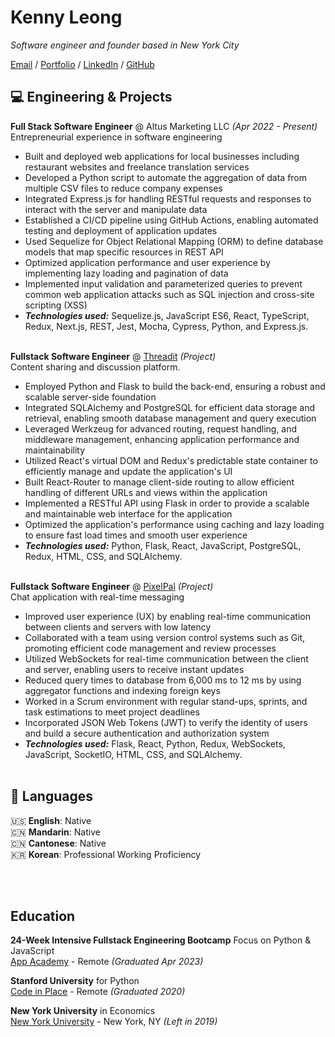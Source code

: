# Kenny Leong

_Software engineer and founder based in New York City_ <br>

[Email](mailto:kennyleong2@gmail.com) / [Portfolio](https://kenny-leong.github.io/) / [LinkedIn](https://www.linkedin.com/in/kenny-leong97/) / [GitHub](https://github.com/kenny-leong/)

## 💻 Engineering & Projects

**Full Stack Software Engineer** @ Altus Marketing LLC _(Apr 2022 - Present)_ <br>
Entrepreneurial experience in software engineering
  - Built and deployed web applications for local businesses including restaurant websites and freelance translation services
  - Developed a Python script to automate the aggregation of data from multiple CSV files to reduce company expenses
  - Integrated Express.js for handling RESTful requests and responses to interact with the server and manipulate data
  - Established a CI/CD pipeline using GitHub Actions, enabling automated testing and deployment of application updates
  - Used Sequelize for Object Relational Mapping (ORM) to define database models that map specific resources in REST API
  - Optimized application performance and user experience by implementing lazy loading and pagination of data
  - Implemented input validation and parameterized queries to prevent common web application attacks such as SQL injection and cross-site scripting (XSS)
  - **_Technologies used:_** Sequelize.js, JavaScript ES6, React, TypeScript, Redux, Next.js, REST, Jest, Mocha, Cypress, Python, and Express.js.
  <br><br>

**Fullstack Software Engineer** @ [Threadit](https://threadit.onrender.com/) _(Project)_ <br>
Content sharing and discussion platform.
  - Employed Python and Flask to build the back-end, ensuring a robust and scalable server-side foundation
  - Integrated SQLAlchemy and PostgreSQL for efficient data storage and retrieval, enabling smooth database
management and query execution
  - Leveraged Werkzeug for advanced routing, request handling, and middleware management, enhancing application
performance and maintainability
  - Utilized React's virtual DOM and Redux's predictable state container to efficiently manage and update the application's UI
  - Built React-Router to manage client-side routing to allow efficient handling of different URLs and views within the application
  - Implemented a RESTful API using Flask in order to provide a scalable and maintainable web interface for the application
  - Optimized the application's performance using caching and lazy loading to ensure fast load times and smooth user experience
  - **_Technologies used:_** Python, Flask, React, JavaScript, PostgreSQL, Redux, HTML, CSS, and SQLAlchemy.
<br><br>


**Fullstack Software Engineer** @ [PixelPal](http://pixelpal.onrender.com/) _(Project)_ <br>
Chat application with real-time messaging
  - Improved user experience (UX) by enabling real-time communication between clients and servers with low latency
  - Collaborated with a team using version control systems such as Git, promoting efficient code management and review
processes
  - Utilized WebSockets for real-time communication between the client and server, enabling users to receive instant updates
  - Reduced query times to database from 6,000 ms to 12 ms by using aggregator functions and indexing foreign keys
  - Worked in a Scrum environment with regular stand-ups, sprints, and task estimations to meet project deadlines
  - Incorporated JSON Web Tokens (JWT) to verify the identity of users and build a secure authentication and authorization system
  - **_Technologies used:_** Flask, React, Python, Redux, WebSockets, JavaScript, SocketIO, HTML, CSS, and SQLAlchemy.
    <br><br>


## 💬 Languages

🇺🇸 **English**: Native <br>
🇨🇳 **Mandarin**: Native <br>
🇨🇳 **Cantonese**: Native <br>
🇰🇷 **Korean**: Professional Working Proficiency <br>

<br><br>

## Education

**24-Week Intensive Fullstack Engineering Bootcamp** Focus on Python & JavaScript<br>
[App Academy](https://www.appacademy.io/) - Remote _(Graduated Apr 2023)_ <br>

**Stanford University** for Python<br>
[Code in Place](https://www.codeinplace.stanford.edu/) - Remote _(Graduated 2020)_

**New York University** in Economics<br>
[New York University](https://www.nyu.edu/) - New York, NY _(Left in 2019)_

